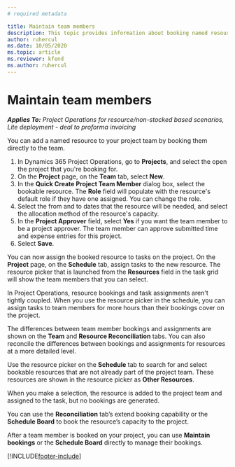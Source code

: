```yaml
---
# required metadata

title: Maintain team members
description: This topic provides information about booking named resources to project teams and assigning them to tasks. 
author: ruhercul
ms.date: 10/05/2020
ms.topic: article
ms.reviewer: kfend
ms.author: ruhercul
---
```


# Maintain team members

_**Applies To:** Project Operations for resource/non-stocked based scenarios, Lite deployment - deal to proforma invoicing_

You can add a named resource to your project team by booking them directly to the team.

1. In Dynamics 365 Project Operations, go to **Projects**, and select the open the project that you're booking for.
2. On the **Project** page, on the **Team** tab, select **New**. 
3. In the **Quick Create Project Team Member** dialog box, select the bookable resource. The **Role** field will populate with the resource's default role if they have one assigned. You can change the role. 
4. Select the from and to dates that the resource will be needed, and select the allocation method of the resource's capacity. 
5. In the **Project Approver** field, select **Yes** if you want the team member to be a project approver. The team member can approve submitted time and expense entries for this project. 
6. Select **Save**.

You can now assign the booked resource to tasks on the project. On the **Project** page, on the **Schedule** tab, assign tasks to the new resource. The resource picker that is launched from the **Resources** field in the task grid will show the team members that you can select.


In Project Operations, resource bookings and task assignments aren't tightly coupled. When you use the resource picker in the schedule, you can assign tasks to team members for more hours than their bookings cover on the project.

The differences between team member bookings and assignments are shown on the **Team** and **Resource Reconciliation** tabs. You can also reconcile the differences between bookings and assignments for resources at a more detailed level.

Use the resource picker on the **Schedule** tab to search for and select bookable resources that are not already part of the project team. These resources are shown in the resource picker as **Other Resources**.

When you make a selection, the resource is added to the project team and assigned to the task, but no bookings are generated.

You can use the **Reconciliation** tab’s extend booking capability or the **Schedule Board** to book the resource’s capacity to the project.

After a team member is booked on your project, you can use **Maintain bookings** or the **Schedule Board** directly to manage their bookings.


[!INCLUDE[footer-include](../includes/footer-banner.md)]